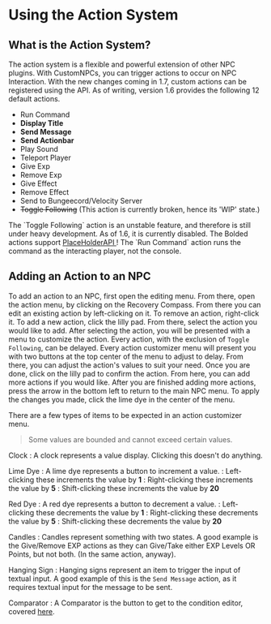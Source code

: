 # Using the Action System

## What is the Action System?
The action system is a flexible and powerful extension of other NPC plugins. With CustomNPCs, you can trigger actions
to occur on NPC Interaction. With the new changes coming in 1.7, custom actions can be registered using the API. As of
writing, version 1.6 provides the following 12 default actions.

- Run Command
- **Display Title**
- **Send Message**
- **Send Actionbar**
- Play Sound
- Teleport Player
- Give Exp
- Remove Exp
- Give Effect
- Remove Effect
- Send to Bungeecord/Velocity Server
- ~~Toggle Following~~  (This action is currently broken, hence its 'WIP' state.)

<warning>
    The `Toggle Following` action is an unstable feature, and therefore is still under heavy development.
As of 1.6, it is currently disabled.
</warning>
    <tip>
        The 
        <control>
            Bolded
        </control>
        actions support
        <a href="https://www.spigotmc.org/resources/placeholderapi.6245/">
            PlaceHolderAPI
        </a>
    !
</tip>
<tip>
    The `Run Command` action runs the command as the interacting player, not the console.
</tip>

## Adding an Action to an NPC
To add an action to an NPC, first open the editing menu. From there, open the action menu, by clicking on the Recovery
Compass. From there you can edit an existing action by left-clicking on it. To remove an action, right-click it. To
add a new action, click the lilly pad. From there, select the action you would like to add. After selecting the action,
you will be presented with a menu to customize the action. Every action, with the exclusion of `Toggle Following`, can
be delayed. Every action customizer menu will present you with two buttons at the top center of the menu to adjust to
delay. From there, you can adjust the action's values to suit your need. Once you are done, click on the lilly pad to 
confirm the action. From here, you can add more actions if you would like. After you are finished adding more actions,
press the arrow in the bottom left to return to the main NPC menu. To apply the changes you made, click the lime dye
in the center of the menu.

There are a few types of items to be expected in an action customizer menu.

> Some values are bounded and cannot exceed certain values.


Clock
: A clock represents a value display. Clicking this doesn't do anything.

Lime Dye
: A lime dye represents a button to increment a value.
: Left-clicking these increments the value by **1**
: Right-clicking these increments the value by **5**
: Shift-clicking these increments the value by **20**

Red Dye
: A red dye represents a button to decrement a value.
: Left-clicking these decrements the value by **1**
: Right-clicking these decrements the value by **5**
: Shift-clicking these decrements the value by **20**

Candles
: Candles represent something with two states. A good example is the Give/Remove EXP actions as they can Give/Take
either EXP Levels OR Points, but not both. (In the same action, anyway).

Hanging Sign
: Hanging signs represent an item to trigger the input of textual input. A good example of this is the `Send Message`
action, as it requires textual input for the message to be sent.

Comparator
: A Comparator is the button to get to the condition editor, covered [here](Using-Conditions-Within-Actions.md).
